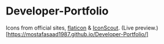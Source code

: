 # Developer-Portfolio
Icons from official sites, [flaticon](https://www.flaticon.com/) & [IconScout](https://iconscout.com/).
(Live preview.)[https://mostafasaad1987.github.io/Developer-Portfolio/]
